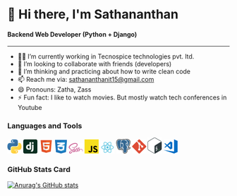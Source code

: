 # 👋 Hi there, I'm Sathananthan

#### Backend Web Developer (Python + Django)

---

- 👨‍💼 I’m currently working in Tecnospice technologies pvt. ltd.
- 👯 I’m looking to collaborate with friends (developers)
- 🤔 I’m thinking and practicing about how to write clean code
- 📫 Reach me via: sathananthanit15@gmail.com
- 😄 Pronouns: Zatha, Zass
- ⚡ Fun fact: I like to watch movies. But mostly watch tech conferences in Youtube

### Languages and Tools

<img src="./icons/python.svg" width="32px" title="Python3"> <img src="./icons/django.svg" width="32px" title="Django (Python's Web Framework)"> <img src="./icons/html.svg" width="32px" title="HTML5"> <img src="./icons/css.svg" width="27px" title="CSS3"> <img src="./icons/sass.svg" width="32px" title="SASS"> <img src="./icons/javascript.svg" width="32px" title="Javascript"> <img src="./icons/react.svg" width="32px" title="React"> <img src="./icons/postgresql.svg" width="32px" title="PostgreSql"> <img src="./icons/git.svg" width="32px" title="Git"> <img src="./icons/bash.svg" width="32px" title="Bash Shell Scripting"> <img src="./icons/visual-studio-code.svg" width="32px" title="Visual Studio Code Editor">


### GitHub Stats Card

[![Anurag's GitHub stats](https://github-readme-stats.vercel.app/api?username=zathazass)](https://github.com/anuraghazra/github-readme-stats)
